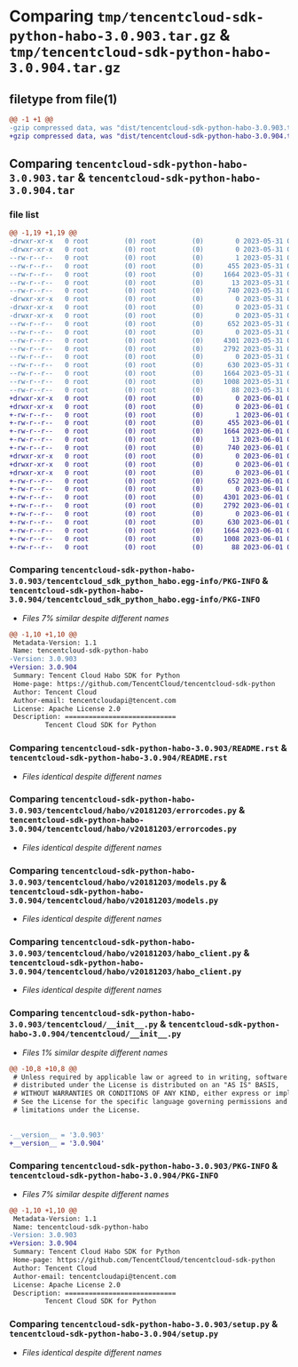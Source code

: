 # Comparing `tmp/tencentcloud-sdk-python-habo-3.0.903.tar.gz` & `tmp/tencentcloud-sdk-python-habo-3.0.904.tar.gz`

## filetype from file(1)

```diff
@@ -1 +1 @@
-gzip compressed data, was "dist/tencentcloud-sdk-python-habo-3.0.903.tar", last modified: Wed May 31 02:12:45 2023, max compression
+gzip compressed data, was "dist/tencentcloud-sdk-python-habo-3.0.904.tar", last modified: Thu Jun  1 02:36:10 2023, max compression
```

## Comparing `tencentcloud-sdk-python-habo-3.0.903.tar` & `tencentcloud-sdk-python-habo-3.0.904.tar`

### file list

```diff
@@ -1,19 +1,19 @@
-drwxr-xr-x   0 root         (0) root         (0)        0 2023-05-31 02:12:45.000000 tencentcloud-sdk-python-habo-3.0.903/
-drwxr-xr-x   0 root         (0) root         (0)        0 2023-05-31 02:12:45.000000 tencentcloud-sdk-python-habo-3.0.903/tencentcloud_sdk_python_habo.egg-info/
--rw-r--r--   0 root         (0) root         (0)        1 2023-05-31 02:12:45.000000 tencentcloud-sdk-python-habo-3.0.903/tencentcloud_sdk_python_habo.egg-info/dependency_links.txt
--rw-r--r--   0 root         (0) root         (0)      455 2023-05-31 02:12:45.000000 tencentcloud-sdk-python-habo-3.0.903/tencentcloud_sdk_python_habo.egg-info/SOURCES.txt
--rw-r--r--   0 root         (0) root         (0)     1664 2023-05-31 02:12:45.000000 tencentcloud-sdk-python-habo-3.0.903/tencentcloud_sdk_python_habo.egg-info/PKG-INFO
--rw-r--r--   0 root         (0) root         (0)       13 2023-05-31 02:12:45.000000 tencentcloud-sdk-python-habo-3.0.903/tencentcloud_sdk_python_habo.egg-info/top_level.txt
--rw-r--r--   0 root         (0) root         (0)      740 2023-05-31 02:12:45.000000 tencentcloud-sdk-python-habo-3.0.903/README.rst
-drwxr-xr-x   0 root         (0) root         (0)        0 2023-05-31 02:12:45.000000 tencentcloud-sdk-python-habo-3.0.903/tencentcloud/
-drwxr-xr-x   0 root         (0) root         (0)        0 2023-05-31 02:12:45.000000 tencentcloud-sdk-python-habo-3.0.903/tencentcloud/habo/
-drwxr-xr-x   0 root         (0) root         (0)        0 2023-05-31 02:12:45.000000 tencentcloud-sdk-python-habo-3.0.903/tencentcloud/habo/v20181203/
--rw-r--r--   0 root         (0) root         (0)      652 2023-05-31 02:12:45.000000 tencentcloud-sdk-python-habo-3.0.903/tencentcloud/habo/v20181203/errorcodes.py
--rw-r--r--   0 root         (0) root         (0)        0 2023-05-31 02:12:45.000000 tencentcloud-sdk-python-habo-3.0.903/tencentcloud/habo/v20181203/__init__.py
--rw-r--r--   0 root         (0) root         (0)     4301 2023-05-31 02:12:45.000000 tencentcloud-sdk-python-habo-3.0.903/tencentcloud/habo/v20181203/models.py
--rw-r--r--   0 root         (0) root         (0)     2792 2023-05-31 02:12:45.000000 tencentcloud-sdk-python-habo-3.0.903/tencentcloud/habo/v20181203/habo_client.py
--rw-r--r--   0 root         (0) root         (0)        0 2023-05-31 02:12:45.000000 tencentcloud-sdk-python-habo-3.0.903/tencentcloud/habo/__init__.py
--rw-r--r--   0 root         (0) root         (0)      630 2023-05-31 02:12:45.000000 tencentcloud-sdk-python-habo-3.0.903/tencentcloud/__init__.py
--rw-r--r--   0 root         (0) root         (0)     1664 2023-05-31 02:12:45.000000 tencentcloud-sdk-python-habo-3.0.903/PKG-INFO
--rw-r--r--   0 root         (0) root         (0)     1008 2023-05-31 02:12:45.000000 tencentcloud-sdk-python-habo-3.0.903/setup.py
--rw-r--r--   0 root         (0) root         (0)       88 2023-05-31 02:12:45.000000 tencentcloud-sdk-python-habo-3.0.903/setup.cfg
+drwxr-xr-x   0 root         (0) root         (0)        0 2023-06-01 02:36:10.000000 tencentcloud-sdk-python-habo-3.0.904/
+drwxr-xr-x   0 root         (0) root         (0)        0 2023-06-01 02:36:10.000000 tencentcloud-sdk-python-habo-3.0.904/tencentcloud_sdk_python_habo.egg-info/
+-rw-r--r--   0 root         (0) root         (0)        1 2023-06-01 02:36:10.000000 tencentcloud-sdk-python-habo-3.0.904/tencentcloud_sdk_python_habo.egg-info/dependency_links.txt
+-rw-r--r--   0 root         (0) root         (0)      455 2023-06-01 02:36:10.000000 tencentcloud-sdk-python-habo-3.0.904/tencentcloud_sdk_python_habo.egg-info/SOURCES.txt
+-rw-r--r--   0 root         (0) root         (0)     1664 2023-06-01 02:36:10.000000 tencentcloud-sdk-python-habo-3.0.904/tencentcloud_sdk_python_habo.egg-info/PKG-INFO
+-rw-r--r--   0 root         (0) root         (0)       13 2023-06-01 02:36:10.000000 tencentcloud-sdk-python-habo-3.0.904/tencentcloud_sdk_python_habo.egg-info/top_level.txt
+-rw-r--r--   0 root         (0) root         (0)      740 2023-06-01 02:36:10.000000 tencentcloud-sdk-python-habo-3.0.904/README.rst
+drwxr-xr-x   0 root         (0) root         (0)        0 2023-06-01 02:36:10.000000 tencentcloud-sdk-python-habo-3.0.904/tencentcloud/
+drwxr-xr-x   0 root         (0) root         (0)        0 2023-06-01 02:36:10.000000 tencentcloud-sdk-python-habo-3.0.904/tencentcloud/habo/
+drwxr-xr-x   0 root         (0) root         (0)        0 2023-06-01 02:36:10.000000 tencentcloud-sdk-python-habo-3.0.904/tencentcloud/habo/v20181203/
+-rw-r--r--   0 root         (0) root         (0)      652 2023-06-01 02:36:10.000000 tencentcloud-sdk-python-habo-3.0.904/tencentcloud/habo/v20181203/errorcodes.py
+-rw-r--r--   0 root         (0) root         (0)        0 2023-06-01 02:36:10.000000 tencentcloud-sdk-python-habo-3.0.904/tencentcloud/habo/v20181203/__init__.py
+-rw-r--r--   0 root         (0) root         (0)     4301 2023-06-01 02:36:10.000000 tencentcloud-sdk-python-habo-3.0.904/tencentcloud/habo/v20181203/models.py
+-rw-r--r--   0 root         (0) root         (0)     2792 2023-06-01 02:36:10.000000 tencentcloud-sdk-python-habo-3.0.904/tencentcloud/habo/v20181203/habo_client.py
+-rw-r--r--   0 root         (0) root         (0)        0 2023-06-01 02:36:10.000000 tencentcloud-sdk-python-habo-3.0.904/tencentcloud/habo/__init__.py
+-rw-r--r--   0 root         (0) root         (0)      630 2023-06-01 02:36:10.000000 tencentcloud-sdk-python-habo-3.0.904/tencentcloud/__init__.py
+-rw-r--r--   0 root         (0) root         (0)     1664 2023-06-01 02:36:10.000000 tencentcloud-sdk-python-habo-3.0.904/PKG-INFO
+-rw-r--r--   0 root         (0) root         (0)     1008 2023-06-01 02:36:10.000000 tencentcloud-sdk-python-habo-3.0.904/setup.py
+-rw-r--r--   0 root         (0) root         (0)       88 2023-06-01 02:36:10.000000 tencentcloud-sdk-python-habo-3.0.904/setup.cfg
```

### Comparing `tencentcloud-sdk-python-habo-3.0.903/tencentcloud_sdk_python_habo.egg-info/PKG-INFO` & `tencentcloud-sdk-python-habo-3.0.904/tencentcloud_sdk_python_habo.egg-info/PKG-INFO`

 * *Files 7% similar despite different names*

```diff
@@ -1,10 +1,10 @@
 Metadata-Version: 1.1
 Name: tencentcloud-sdk-python-habo
-Version: 3.0.903
+Version: 3.0.904
 Summary: Tencent Cloud Habo SDK for Python
 Home-page: https://github.com/TencentCloud/tencentcloud-sdk-python
 Author: Tencent Cloud
 Author-email: tencentcloudapi@tencent.com
 License: Apache License 2.0
 Description: ============================
         Tencent Cloud SDK for Python
```

### Comparing `tencentcloud-sdk-python-habo-3.0.903/README.rst` & `tencentcloud-sdk-python-habo-3.0.904/README.rst`

 * *Files identical despite different names*

### Comparing `tencentcloud-sdk-python-habo-3.0.903/tencentcloud/habo/v20181203/errorcodes.py` & `tencentcloud-sdk-python-habo-3.0.904/tencentcloud/habo/v20181203/errorcodes.py`

 * *Files identical despite different names*

### Comparing `tencentcloud-sdk-python-habo-3.0.903/tencentcloud/habo/v20181203/models.py` & `tencentcloud-sdk-python-habo-3.0.904/tencentcloud/habo/v20181203/models.py`

 * *Files identical despite different names*

### Comparing `tencentcloud-sdk-python-habo-3.0.903/tencentcloud/habo/v20181203/habo_client.py` & `tencentcloud-sdk-python-habo-3.0.904/tencentcloud/habo/v20181203/habo_client.py`

 * *Files identical despite different names*

### Comparing `tencentcloud-sdk-python-habo-3.0.903/tencentcloud/__init__.py` & `tencentcloud-sdk-python-habo-3.0.904/tencentcloud/__init__.py`

 * *Files 1% similar despite different names*

```diff
@@ -10,8 +10,8 @@
 # Unless required by applicable law or agreed to in writing, software
 # distributed under the License is distributed on an "AS IS" BASIS,
 # WITHOUT WARRANTIES OR CONDITIONS OF ANY KIND, either express or implied.
 # See the License for the specific language governing permissions and
 # limitations under the License.
 
 
-__version__ = '3.0.903'
+__version__ = '3.0.904'
```

### Comparing `tencentcloud-sdk-python-habo-3.0.903/PKG-INFO` & `tencentcloud-sdk-python-habo-3.0.904/PKG-INFO`

 * *Files 7% similar despite different names*

```diff
@@ -1,10 +1,10 @@
 Metadata-Version: 1.1
 Name: tencentcloud-sdk-python-habo
-Version: 3.0.903
+Version: 3.0.904
 Summary: Tencent Cloud Habo SDK for Python
 Home-page: https://github.com/TencentCloud/tencentcloud-sdk-python
 Author: Tencent Cloud
 Author-email: tencentcloudapi@tencent.com
 License: Apache License 2.0
 Description: ============================
         Tencent Cloud SDK for Python
```

### Comparing `tencentcloud-sdk-python-habo-3.0.903/setup.py` & `tencentcloud-sdk-python-habo-3.0.904/setup.py`

 * *Files identical despite different names*


